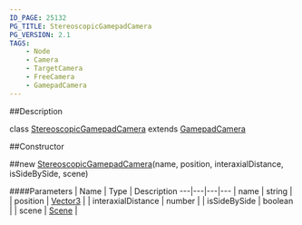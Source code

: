 ```yaml
---
ID_PAGE: 25132
PG_TITLE: StereoscopicGamepadCamera
PG_VERSION: 2.1
TAGS:
    - Node
    - Camera
    - TargetCamera
    - FreeCamera
    - GamepadCamera
---
```

##Description

class [StereoscopicGamepadCamera](/classes/2.2/StereoscopicGamepadCamera) extends [GamepadCamera](/classes/2.2/GamepadCamera)



##Constructor

##new [StereoscopicGamepadCamera](/classes/2.2/StereoscopicGamepadCamera)(name, position, interaxialDistance, isSideBySide, scene)



####Parameters
 | Name | Type | Description
---|---|---|---
 | name | string | 
 | position | [Vector3](/classes/2.2/Vector3) | 
 | interaxialDistance | number | 
 | isSideBySide | boolean | 
 | scene | [Scene](/classes/2.2/Scene) | 

